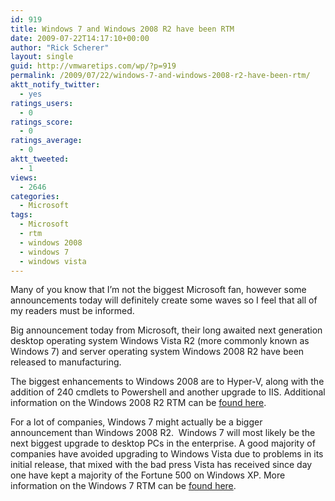 ```yaml
---
id: 919
title: Windows 7 and Windows 2008 R2 have been RTM
date: 2009-07-22T14:17:10+00:00
author: "Rick Scherer"
layout: single
guid: http://vmwaretips.com/wp/?p=919
permalink: /2009/07/22/windows-7-and-windows-2008-r2-have-been-rtm/
aktt_notify_twitter:
  - yes
ratings_users:
  - 0
ratings_score:
  - 0
ratings_average:
  - 0
aktt_tweeted:
  - 1
views:
  - 2646
categories:
  - Microsoft
tags:
  - Microsoft
  - rtm
  - windows 2008
  - windows 7
  - windows vista
---
```

Many of you know that I&#8217;m not the biggest Microsoft fan, however some announcements today will definitely create some waves so I feel that all of my readers must be informed.

Big announcement today from Microsoft, their long awaited next generation desktop operating system Windows Vista R2 (more commonly known as Windows 7) and server operating system Windows 2008 R2 have been released to manufacturing.

The biggest enhancements to Windows 2008 are to Hyper-V, along with the addition of 240 cmdlets to Powershell and another upgrade to IIS. Additional information on the Windows 2008 R2 RTM can be <a href="http://blogs.technet.com/windowsserver/archive/2009/07/22/windows-server-2008-r2-rtm.aspx" target="_blank">found here</a>.

For a lot of companies, Windows 7 might actually be a bigger announcement than Windows 2008 R2.  Windows 7 will most likely be the next biggest upgrade to desktop PCs in the enterprise. A good majority of companies have avoided upgrading to Windows Vista due to problems in its initial release, that mixed with the bad press Vista has received since day one have kept a majority of the Fortune 500 on Windows XP. More information on the Windows 7 RTM can be <a href="http://windowsteamblog.com/blogs/windows7/archive/2009/07/22/windows-7-has-been-released-to-manufacturing.aspx" target="_blank">found here</a>.